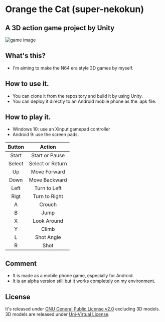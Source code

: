 # Orange the Cat (super-nekokun)
## A 3D action game project by Unity
![game image](https://i.imgur.com/Hr8HG8X.png)

## What's this?
- I'm aiming to make the N64 era style 3D games by myself.

## How to use it.
- You can clone it from the repository and build it by using Unity.
- You can deploy it directly to an Android mobile phone as the .apk file.

## How to play it.
- Windows 10: use an Xinput gamepad controller 
- Android 9: use the screen pads.

|Button|Action|
|:-:|:-:|
|Start|Start or Pause|
|Select|Select or Return|
|Up|Move Forward|
|Down|Move Backward|
|Left|Turn to Left|
|Rigt|Turn to Right|
|A|Crouch|
|B|Jump|
|X|Look Around|
|Y|Climb|
|L|Shot Angle|
|R|Shot|

## Comment
- It is made as a mobile phone game, especially for Android.
- It is an alpha version still but it works completely on my environment.

## License
It's released under [GNU General Public License v2.0](https://www.gnu.org/licenses/old-licenses/gpl-2.0.html) excluding 3D models.  
3D models are released under [Uni-Virtual License](https://uv-license.com/en/license?utf8=%E2%9C%93).
